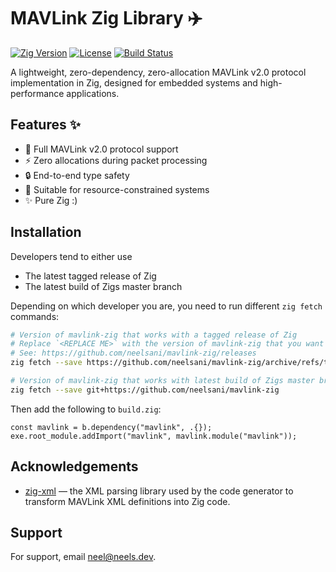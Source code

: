 # MAVLink Zig Library ✈️

[![Zig Version](https://img.shields.io/badge/Zig-0.14.0-%23f7a41d.svg)](https://ziglang.org/)
[![License](https://img.shields.io/badge/License-MIT-blue.svg)](LICENSE)
[![Build Status](https://github.com/neelsani/mavlink-zig/actions/workflows/build.yaml/badge.svg)](https://github.com/neelsani/mavlink-zig/actions)

A lightweight, zero-dependency, zero-allocation MAVLink v2.0 protocol implementation in Zig, designed for embedded systems and high-performance applications.

## Features ✨

- 🚀 Full MAVLink v2.0 protocol support
- ⚡ Zero allocations during packet processing
- 🔒 End-to-end type safety
- 🔋 Suitable for resource-constrained systems
- ✨ Pure Zig :)

## Installation

Developers tend to either use
* The latest tagged release of Zig
* The latest build of Zigs master branch

Depending on which developer you are, you need to run different `zig fetch` commands:

```sh
# Version of mavlink-zig that works with a tagged release of Zig
# Replace `<REPLACE ME>` with the version of mavlink-zig that you want to use
# See: https://github.com/neelsani/mavlink-zig/releases
zig fetch --save https://github.com/neelsani/mavlink-zig/archive/refs/tags/<REPLACE ME>.tar.gz

# Version of mavlink-zig that works with latest build of Zigs master branch
zig fetch --save git+https://github.com/neelsani/mavlink-zig
```

Then add the following to `build.zig`:

```zig
const mavlink = b.dependency("mavlink", .{});
exe.root_module.addImport("mavlink", mavlink.module("mavlink"));
```


## Acknowledgements
- [zig-xml](https://github.com/ianprime0509/zig-xml) — the XML parsing library used by the code generator to transform MAVLink XML definitions into Zig code.  

## Support

For support, email neel@neels.dev.

